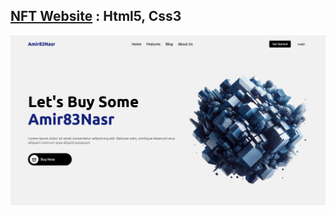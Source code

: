 ## [NFT Website](https://amir83nasr.github.io/NFT-Website) : Html5, Css3 

![Preview](assets/Preview-01.jpg)
